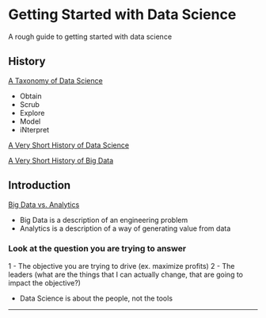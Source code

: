 Getting Started with Data Science
=================================

A rough guide to getting started with data science

History
-------

[A Taxonomy of Data Science](http://www.dataists.com/2010/09/a-taxonomy-of-data-science/)

- Obtain
- Scrub
- Explore
- Model
- iNterpret

[A Very Short History of Data Science](http://whatsthebigdata.com/2012/04/26/a-very-short-history-of-data-science/)

[A Very Short History of Big Data](http://whatsthebigdata.com/2012/06/06/a-very-short-history-of-big-data/)


Introduction
----------------------------

[Big Data vs. Analytics](http://www.youtube.com/watch?v=yPGzOw_KcBk)

- Big Data is a description of an engineering problem
- Analytics is a description of a way of generating value from data

### Look at the question you are trying to answer
1 - The objective you are trying to drive (ex. maximize profits)
2 - The leaders (what are the things that I can actually change, that are going to impact the objective?)

- Data Science is about the people, not the tools

-----------
